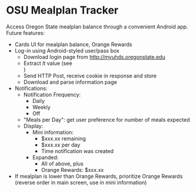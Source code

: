 OSU Mealplan Tracker
====================

Access Oregon State mealplan balance through a convenient Android app. Future features:

   - Cards UI for mealplan balance, Orange Rewards
   - Log-in using Android-styled user/pass box
       - Download login page from http://myuhds.oregonstate.edu
       - Extract *lt* value (see <div class="form-actions">)
       - Send HTTP Post, receive cookie in response and store
       - Download and parse information page
   - Notifications:
       - Notification Frequency:
           - Daily
           - Weekly
           - Off
       - "Meals per Day": get user preference for number of meals expected
       - Display:
           - Mini information:
               - $xxx.xx remaining
               - $xxx.xx per day
               - Time notification was created
           - Expanded:
               - All of above, plus
               - Orange Rewards: $xxx.xx
   - If mealplan is lower than Orange Rewards, prioritize Orange Rewards (reverse order in main screen, use in mini information)